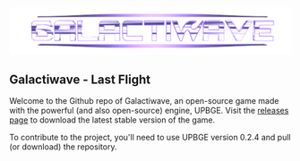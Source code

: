 ![alt text](https://github.com/Aman-Anas/Galactiwave---Last-Flight/blob/master/Media/GWaveTransparent.png "Galactiwave")

## Galactiwave - Last Flight

Welcome to the Github repo of Galactiwave, an open-source game made with the powerful (and also open-source) engine, UPBGE. Visit the [releases page](../releases "Galactiwave Releases") to download the latest stable version of the game.

To contribute to the project, you'll need to use UPBGE version 0.2.4 and pull (or download) the repository.
